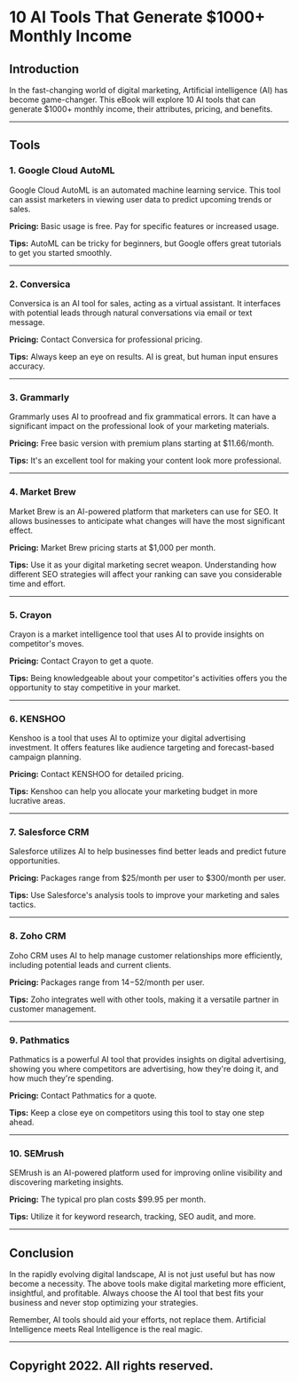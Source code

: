 # 10 AI Tools That Generate $1000+ Monthly Income

## Introduction

In the fast-changing world of digital marketing, Artificial intelligence (AI) has become game-changer. This eBook will explore 10 AI tools that can generate $1000+ monthly income, their attributes, pricing, and benefits.

---

## Tools

### 1. Google Cloud AutoML

Google Cloud AutoML is an automated machine learning service. This tool can assist marketers in viewing user data to predict upcoming trends or sales.

**Pricing:** Basic usage is free. Pay for specific features or increased usage.

**Tips:** AutoML can be tricky for beginners, but Google offers great tutorials to get you started smoothly.

---

### 2. Conversica

Conversica is an AI tool for sales, acting as a virtual assistant. It interfaces with potential leads through natural conversations via email or text message.

**Pricing:** Contact Conversica for professional pricing.

**Tips:** Always keep an eye on results. AI is great, but human input ensures accuracy.

---

### 3. Grammarly

Grammarly uses AI to proofread and fix grammatical errors. It can have a significant impact on the professional look of your marketing materials.

**Pricing:** Free basic version with premium plans starting at $11.66/month.

**Tips:** It's an excellent tool for making your content look more professional.

---

### 4. Market Brew

Market Brew is an AI-powered platform that marketers can use for SEO. It allows businesses to anticipate what changes will have the most significant effect.

**Pricing:** Market Brew pricing starts at $1,000 per month.

**Tips:** Use it as your digital marketing secret weapon. Understanding how different SEO strategies will affect your ranking can save you considerable time and effort.

---

### 5. Crayon

Crayon is a market intelligence tool that uses AI to provide insights on competitor's moves. 

**Pricing:** Contact Crayon to get a quote.

**Tips:** Being knowledgeable about your competitor's activities offers you the opportunity to stay competitive in your market.

---

### 6. KENSHOO

Kenshoo is a tool that uses AI to optimize your digital advertising investment. It offers features like audience targeting and forecast-based campaign planning.

**Pricing:** Contact KENSHOO for detailed pricing.

**Tips:** Kenshoo can help you allocate your marketing budget in more lucrative areas.

---

### 7. Salesforce CRM

Salesforce utilizes AI to help businesses find better leads and predict future opportunities. 

**Pricing:** Packages range from $25/month per user to $300/month per user.

**Tips:** Use Salesforce's analysis tools to improve your marketing and sales tactics. 

---

### 8. Zoho CRM

Zoho CRM uses AI to help manage customer relationships more efficiently, including potential leads and current clients.

**Pricing:** Packages range from $14-$52/month per user.

**Tips:** Zoho integrates well with other tools, making it a versatile partner in customer management.

---

### 9. Pathmatics

Pathmatics is a powerful AI tool that provides insights on digital advertising, showing you where competitors are advertising, how they're doing it, and how much they're spending.
  
**Pricing:** Contact Pathmatics for a quote.

**Tips:** Keep a close eye on competitors using this tool to stay one step ahead.

---

### 10. SEMrush

SEMrush is an AI-powered platform used for improving online visibility and discovering marketing insights. 

**Pricing:** The typical pro plan costs $99.95 per month.

**Tips:** Utilize it for keyword research, tracking, SEO audit, and more.

---

## Conclusion

In the rapidly evolving digital landscape, AI is not just useful but has now become a necessity. The above tools make digital marketing more efficient, insightful, and profitable. Always choose the AI tool that best fits your business and never stop optimizing your strategies.  

Remember, AI tools should aid your efforts, not replace them. Artificial Intelligence meets Real Intelligence is the real magic.

---

## Copyright 2022. All rights reserved.
